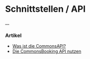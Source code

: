 #  Schnittstellen / API

__

###  Artikel

  * [ Was ist die CommonsAPI? ](/docs/schnittstellen-api/was-ist-die-commonsapi/)
  * [ Die CommonsBooking API nutzen ](/docs/schnittstellen-api/commonsbooking-api/)

